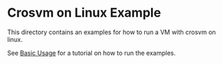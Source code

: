 # Crosvm on Linux Example

This directory contains an examples for how to run a VM with crosvm on linux.

See [Basic Usage](https://crosvm.dev/book/running_crosvm/example_usage.html) for a tutorial on how
to run the examples.

